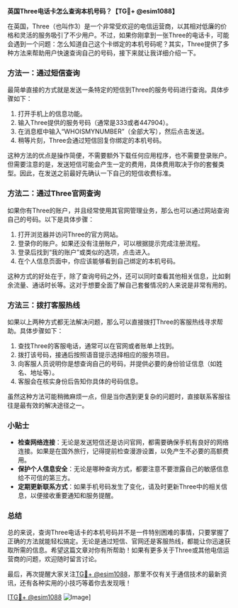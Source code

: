 **英国Three电话卡怎么查询本机号码？【TG💪+ @esim1088】**

在英国，Three（也叫作3）是一个非常受欢迎的电信运营商，以其相对低廉的价格和灵活的服务吸引了不少用户。不过，如果你刚拿到一张Three的电话卡，可能会遇到一个问题：怎么知道自己这个卡绑定的本机号码呢？其实，Three提供了多种方法来帮助用户快速查询自己的号码，接下来就让我详细介绍一下。

### 方法一：通过短信查询

最简单直接的方式就是发送一条特定的短信到Three的服务号码进行查询。具体步骤如下：

1. 打开手机上的信息功能。
2. 输入Three提供的服务号码（通常是333或者447904）。
3. 在消息框中输入“WHOISMYNUMBER”（全部大写），然后点击发送。
4. 稍等片刻，Three会通过短信回复你绑定的本机号码。

这种方法的优点是操作简便，不需要额外下载任何应用程序，也不需要登录账户。但需要注意的是，发送短信可能会产生一定的费用，具体费用取决于你的套餐类型。因此，在发送之前最好先确认一下自己的短信收费标准。

### 方法二：通过Three官网查询

如果你有Three的账户，并且经常使用其官网管理业务，那么也可以通过网站查询自己的号码。以下是具体步骤：

1. 打开浏览器并访问Three的官方网站。
2. 登录你的账户。如果还没有注册账户，可以根据提示完成注册流程。
3. 登录后找到“我的账户”或类似的选项，点击进入。
4. 在个人信息页面中，你应该能够看到自己绑定的本机号码。

这种方式的好处在于，除了查询号码之外，还可以同时查看其他相关信息，比如剩余流量、通话时长等。这对于想要全面了解自己套餐情况的人来说是非常有用的。

### 方法三：拨打客服热线

如果以上两种方式都无法解决问题，那么可以直接拨打Three的客服热线寻求帮助。具体步骤如下：

1. 查找Three的客服电话，通常可以在官网或者账单上找到。
2. 拨打该号码，接通后按照语音提示选择相应的服务项目。
3. 向客服人员说明你是想查询自己的号码，并提供必要的身份验证信息（如姓名、地址等）。
4. 客服会在核实身份后告知你具体的号码信息。

虽然这种方法可能稍微麻烦一点，但是当你遇到更复杂的问题时，直接联系客服往往是最有效的解决途径之一。

### 小贴士

- **检查网络连接**：无论是发送短信还是访问官网，都需要确保手机有良好的网络连接。如果是在国外旅行，记得提前检查漫游设置，以免产生不必要的高额费用。
- **保护个人信息安全**：无论是哪种查询方式，都要注意不要泄露自己的敏感信息给不可信的第三方。
- **定期更新联系方式**：如果手机号码发生了变化，请及时更新Three中的相关信息，以便接收重要通知和服务提醒。

### 总结

总的来说，查询Three电话卡的本机号码并不是一件特别困难的事情，只要掌握了正确的方法就能轻松搞定。无论是通过短信、官网还是客服热线，都能让你迅速获取所需的信息。希望这篇文章对你有所帮助！如果有更多关于Three或其他电信运营商的问题，欢迎随时留言讨论。

最后，再次提醒大家关注[TG💪+ @esim1088](https://t.me/s/esim1088)，那里不仅有关于通信技术的最新资讯，还有各种实用的小技巧等着你去发现哦！

[[TG💪+ @esim1088](https://t.me/s/esim1088) ![Image](https://i.postimg.cc/4NQfJmqS/Snipaste-2025-05-13-00-14-12.png)]
